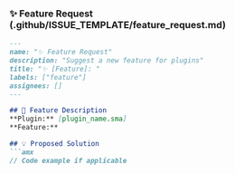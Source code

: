 
### ✨ Feature Request (.github/ISSUE_TEMPLATE/feature_request.md)
```markdown
---
name: "✨ Feature Request"
description: "Suggest a new feature for plugins"
title: "✨ [Feature]: "
labels: ["feature"]
assignees: []
---

## 🎯 Feature Description
**Plugin:** [plugin_name.sma]
**Feature:** 

## 💡 Proposed Solution
```amx
// Code example if applicable
